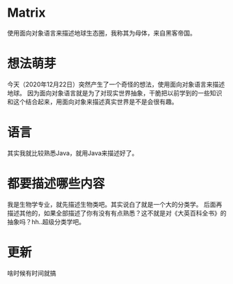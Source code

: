# Matrix
使用面向对象语言来描述地球生态圈，我称其为母体，来自黑客帝国。

# 想法萌芽
今天（2020年12月22日）突然产生了一个奇怪的想法，使用面向对象语言来描述地球。
因为面向对象语言就是为了对现实世界抽象，干脆把以前学到的一些知识和这个结合起来，用面向对象来描述真实世界是不是会很有趣。

# 语言
其实我就比较熟悉Java，就用Java来描述好了。

# 都要描述哪些内容
我是生物学专业，就先描述生物类吧。其实说白了就是一个大的分类学。
后面再描述其他的，如果全部描述了你有没有有点熟悉？这不就是对《大英百科全书》的抽象吗？hh..超级分类学吧。

# 更新
啥时候有时间就搞
